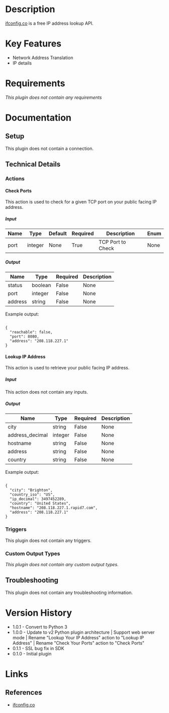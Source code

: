 # Description

[ifconfig.co](https://ifconfig.co/) is a free IP address lookup API.

# Key Features

* Network Address Translation
* IP details

# Requirements

_This plugin does not contain any requirements_

# Documentation

## Setup

This plugin does not contain a connection.

## Technical Details

### Actions

#### Check Ports

This action is used to check for a given TCP port on your public facing IP address.

##### Input

|Name|Type|Default|Required|Description|Enum|
|----|----|-------|--------|-----------|----|
|port|integer|None|True|TCP Port to Check|None|

##### Output

|Name|Type|Required|Description|
|----|----|--------|-----------|
|status|boolean|False|None|
|port|integer|False|None|
|address|string|False|None|

Example output:

```

{
  "reachable": false,
  "port": 8080,
  "address": "208.118.227.1"
}

```

#### Lookup IP Address

This action is used to retrieve your public facing IP address.

##### Input

This action does not contain any inputs.

##### Output

|Name|Type|Required|Description|
|----|----|--------|-----------|
|city|string|False|None|
|address_decimal|integer|False|None|
|hostname|string|False|None|
|address|string|False|None|
|country|string|False|None|

Example output:

```

{
  "city": "Brighton",
  "country_iso": "US",
  "ip_decimal": 3497452289,
  "country": "United States",
  "hostname": "208.118.227.1.rapid7.com",
  "address": "208.118.227.1"
}

```

### Triggers

This plugin does not contain any triggers.

### Custom Output Types

_This plugin does not contain any custom output types._

## Troubleshooting

This plugin does not contain any troubleshooting information.

# Version History

* 1.0.1 - Convert to Python 3
* 1.0.0 - Update to v2 Python plugin architecture | Support web server mode | Rename "Lookup Your IP Address" action to "Lookup IP Address" | Rename "Check Your Ports" action to "Check Ports"
* 0.1.1 - SSL bug fix in SDK
* 0.1.0 - Initial plugin

# Links

## References

* [ifconfig.co](https://ifconfig.co/)

